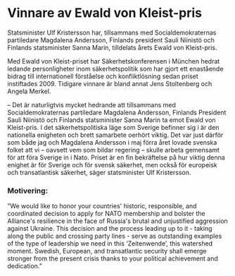 # Vinnare av Ewald von Kleist-pris

Statsminister Ulf Kristersson har, tillsammans med Socialdemokraternas partiledare Magdalena Andersson, Finlands president Sauli Niinistö och Finlands statsminister Sanna Marin, tilldelats årets Ewald von Kleist-pris.

Med Ewald von Kleist-priset har Säkerhetskonferensen i München hedrat ledande personligheter inom säkerhetspolitik som har gjort ett enastående bidrag till internationell förståelse och konfliktlösning sedan priset instiftades 2009. Tidigare vinnare är bland annat Jens Stoltenberg och Angela Merkel.

– Det är naturligtvis mycket hedrande att tillsammans med Socialdemokraternas partiledare Magdalena Andersson, Finlands President Sauli Niinistö och Finlands statsminister Sanna Marin ta emot Ewald von Kleist-pris. I det säkerhetspolitiska läge som Sverige befinner sig i är den nationella enigheten och brett samarbete oerhört viktig. Det var just därför som både jag och Magdalena Andersson i maj förra året lovade svenska folket att vi – oavsett vem som bildar regering – skulle arbeta gemensamt för att föra Sverige in i Nato. Priset är en fin bekräftelse på hur viktig denna enighet är för Sverige och för svensk säkerhet, men också för europeisk och transatlantisk säkerhet, säger statsminister Ulf Kristersson.

### Motivering:

”We would like to honor your countries' historic, responsible, and coordinated decision to apply for NATO membership and bolster the Alliance's resilience in the face of Russia's brutal and unjustified aggression against Ukraine. This decision and the process leading up to it - taking along the public and crossing party lines - serve as outstanding examples of the type of leadership we need in this ‘Zeitenwende’, this watershed moment. Swedish, European, and transatlantic security shall emerge stronger from the present crisis thanks to your political achievement and dedication.”
